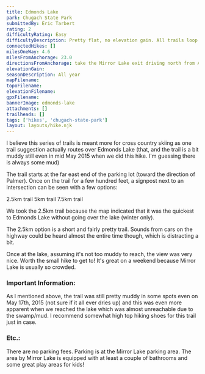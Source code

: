 ```yaml
---
title: Edmonds Lake
park: Chugach State Park
submittedBy: Eric Tarbert
rating: 2
difficultyRating: Easy
difficultyDescription: Pretty flat, no elevation gain. All trails loop back to parking lot.
connectedHikes: []
milesOneWay: 4.6
milesFromAnchorage: 23.0
directionsFromAnchorage: take the Mirror Lake exit driving north from Anchorage. The parking lot for the trailhead is the first on the left.
elevationGain: 
seasonDescription: All year
mapFilename: 
topoFilename: 
elevationFilename: 
gpxFilename: 
bannerImage: edmonds-lake
attachments: []
trailheads: []
tags: ['hikes', 'chugach-state-park']
layout: layouts/hike.njk
---
```

I believe this series of trails is meant more for cross country skiing as one trail suggestion actually routes over Edmonds Lake (that, and the trail is a bit muddy still even in mid May 2015 when we did this hike. I'm guessing there is always some mud)

The trail starts at the far east end of the parking lot (toward the direction of Palmer). Once on the trail for a few hundred feet, a signpost next to an intersection can be seen with a few options:

2.5km trail
5km trail
7.5km trail

We took the 2.5km trail because the map indicated that it was the quickest to Edmonds Lake without going over the lake (winter only).

The 2.5km option is a short and fairly pretty trail. Sounds from cars on the highway could be heard almost the entire time though, which is distracting a bit.

Once at the lake, assuming it's not too muddy to reach, the view was very nice. Worth the small hike to get to! It's great on a weekend because Mirror Lake is usually so crowded.

### Important Information:

As I mentioned above, the trail was still pretty muddy in some spots even on May 17th, 2015 (not sure if it all ever dries up) and this was even more apparent when we reached the lake which was almost unreachable due to the swamp/mud. I recommend somewhat high top hiking shoes for this trail just in case.

### Etc.:

There are no parking fees. Parking is at the Mirror Lake parking area. The area by Mirror Lake is equipped with at least a couple of bathrooms and some great play areas for kids!